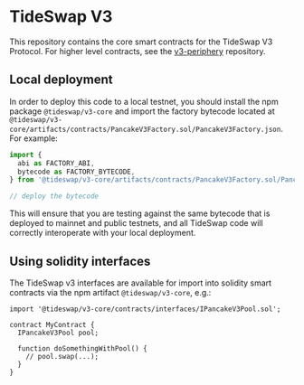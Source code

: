 # TideSwap V3

This repository contains the core smart contracts for the TideSwap V3 Protocol.
For higher level contracts, see the [v3-periphery](../v3-periphery/)
repository.

## Local deployment

In order to deploy this code to a local testnet, you should install the npm package
`@tideswap/v3-core`
and import the factory bytecode located at
`@tideswap/v3-core/artifacts/contracts/PancakeV3Factory.sol/PancakeV3Factory.json`.
For example:

```typescript
import {
  abi as FACTORY_ABI,
  bytecode as FACTORY_BYTECODE,
} from '@tideswap/v3-core/artifacts/contracts/PancakeV3Factory.sol/PancakeV3Factory.json'

// deploy the bytecode
```

This will ensure that you are testing against the same bytecode that is deployed to
mainnet and public testnets, and all TideSwap code will correctly interoperate with
your local deployment.

## Using solidity interfaces

The TideSwap v3 interfaces are available for import into solidity smart contracts
via the npm artifact `@tideswap/v3-core`, e.g.:

```solidity
import '@tideswap/v3-core/contracts/interfaces/IPancakeV3Pool.sol';

contract MyContract {
  IPancakeV3Pool pool;

  function doSomethingWithPool() {
    // pool.swap(...);
  }
}

```
